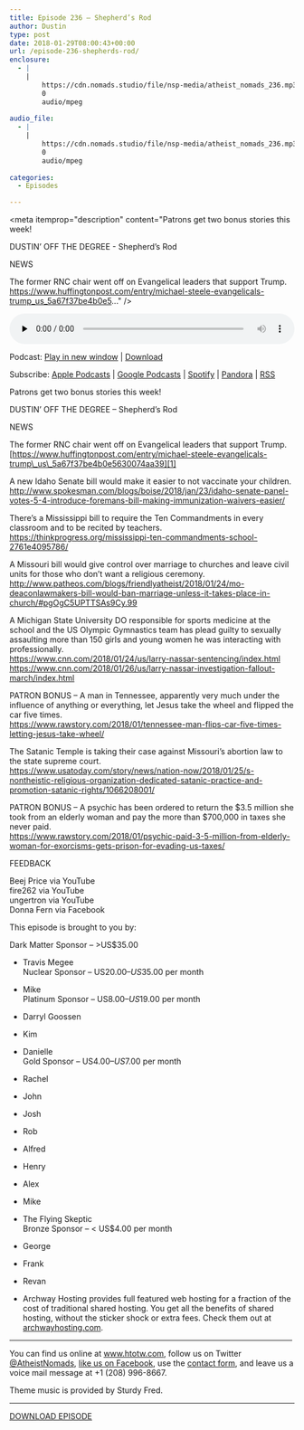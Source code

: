 ```yaml
---
title: ﻿Episode 236 – Shepherd’s Rod
author: Dustin
type: post
date: 2018-01-29T08:00:43+00:00
url: /﻿episode-236-shepherds-rod/
enclosure:
  - |
    |
        https://cdn.nomads.studio/file/nsp-media/atheist_nomads_236.mp3
        0
        audio/mpeg
        
audio_file:
  - |
    |
        https://cdn.nomads.studio/file/nsp-media/atheist_nomads_236.mp3
        0
        audio/mpeg
        
categories:
  - Episodes

---
```

<div itemscope itemtype="http://schema.org/AudioObject">
  <meta itemprop="name" content="﻿Episode 236 &#8211; Shepherd’s Rod" />
  
  <meta itemprop="uploadDate" content="2018-01-29T01:00:43-07:00" />
  
  <meta itemprop="encodingFormat" content="audio/mpeg" />
  
  <meta itemprop="description" content="Patrons get two bonus stories this week!

DUSTIN’ OFF THE DEGREE - Shepherd’s Rod

NEWS

The former RNC chair went off on Evangelical leaders that support Trump.
https://www.huffingtonpost.com/entry/michael-steele-evangelicals-trump_us_5a67f37be4b0e5..." />
  
  <meta itemprop="contentUrl" content="https://dts.podtrac.com/redirect.mp3/cdn.nomads.studio/file/nsp-media/atheist_nomads_236.mp3" />
  </p> 
  
  <div class="powerpress_player" id="powerpress_player_8499">
    <audio class="wp-audio-shortcode" id="audio-1684-243" preload="none" style="width: 100%;" controls="controls"><source type="audio/mpeg" src="https://dts.podtrac.com/redirect.mp3/cdn.nomads.studio/file/nsp-media/atheist_nomads_236.mp3?_=243" /><a href="https://dts.podtrac.com/redirect.mp3/cdn.nomads.studio/file/nsp-media/atheist_nomads_236.mp3">https://dts.podtrac.com/redirect.mp3/cdn.nomads.studio/file/nsp-media/atheist_nomads_236.mp3</a></audio>
  </div>
</div>

<p class="powerpress_links powerpress_links_mp3">
  Podcast: <a href="https://dts.podtrac.com/redirect.mp3/cdn.nomads.studio/file/nsp-media/atheist_nomads_236.mp3" class="powerpress_link_pinw" target="_blank" title="Play in new window" onclick="return powerpress_pinw('https://htotw.com/?powerpress_pinw=1684-podcast');" rel="nofollow">Play in new window</a> | <a href="https://dts.podtrac.com/redirect.mp3/cdn.nomads.studio/file/nsp-media/atheist_nomads_236.mp3" class="powerpress_link_d" title="Download" rel="nofollow" download="atheist_nomads_236.mp3">Download</a>
</p>

<p class="powerpress_links powerpress_subscribe_links">
  Subscribe: <a href="https://podcasts.apple.com/us/podcast/humanists-take-on-the-world/id530050098?mt=2&ls=1" class="powerpress_link_subscribe powerpress_link_subscribe_itunes" target="_blank" title="Subscribe on Apple Podcasts" rel="nofollow">Apple Podcasts</a> | <a href="https://www.google.com/podcasts?feed=aHR0cDovL2F0aGVpc3Rub21hZHMubGlic3luLmNvbS9yc3M%3D" class="powerpress_link_subscribe powerpress_link_subscribe_googleplay" target="_blank" title="Subscribe on Google Podcasts" rel="nofollow">Google Podcasts</a> | <a href="https://open.spotify.com/show/3LzK2xZGike6Tc1GEMtMbr?si=LieN9SNuTpq96smuaUsH8A" class="powerpress_link_subscribe powerpress_link_subscribe_spotify" target="_blank" title="Subscribe on Spotify" rel="nofollow">Spotify</a> | <a href="https://www.pandora.com/podcast/atheist-nomads/PC:10122?corr=62071012&part=ug" class="powerpress_link_subscribe powerpress_link_subscribe_pandora" target="_blank" title="Subscribe on Pandora" rel="nofollow">Pandora</a> | <a href="https://htotw.com/feed/podcast/" class="powerpress_link_subscribe powerpress_link_subscribe_rss" target="_blank" title="Subscribe via RSS" rel="nofollow">RSS</a>
</p>

<center>
</center>Patrons get two bonus stories this week!

DUSTIN’ OFF THE DEGREE &#8211; Shepherd’s Rod

NEWS

The former RNC chair went off on Evangelical leaders that support Trump.  
[https://www.huffingtonpost.com/entry/michael-steele-evangelicals-trump\_us\_5a67f37be4b0e5630074aa39][1]

A new Idaho Senate bill would make it easier to not vaccinate your children.  
<http://www.spokesman.com/blogs/boise/2018/jan/23/idaho-senate-panel-votes-5-4-introduce-foremans-bill-making-immunization-waivers-easier/>

There&#8217;s a Mississippi bill to require the Ten Commandments in every classroom and to be recited by teachers.  
<https://thinkprogress.org/mississippi-ten-commandments-school-2761e4095786/>

A Missouri bill would give control over marriage to churches and leave civil units for those who don&#8217;t want a religious ceremony.  
<http://www.patheos.com/blogs/friendlyatheist/2018/01/24/mo-deaconlawmakers-bill-would-ban-marriage-unless-it-takes-place-in-church/#pgOgC5UPTTSAs9Cy.99>

A Michigan State University DO responsible for sports medicine at the school and the US Olympic Gymnastics team has plead guilty to sexually assaulting more than 150 girls and young women he was interacting with professionally.  
<https://www.cnn.com/2018/01/24/us/larry-nassar-sentencing/index.html>  
<https://www.cnn.com/2018/01/26/us/larry-nassar-investigation-fallout-march/index.html>

PATRON BONUS &#8211; A man in Tennessee, apparently very much under the influence of anything or everything, let Jesus take the wheel and flipped the car five times.  
<https://www.rawstory.com/2018/01/tennessee-man-flips-car-five-times-letting-jesus-take-wheel/>

The Satanic Temple is taking their case against Missouri&#8217;s abortion law to the state supreme court.  
<https://www.usatoday.com/story/news/nation-now/2018/01/25/s-nontheistic-religious-organization-dedicated-satanic-practice-and-promotion-satanic-rights/1066208001/>

PATRON BONUS &#8211; A psychic has been ordered to return the $3.5 million she took from an elderly woman and pay the more than $700,000 in taxes she never paid.  
<https://www.rawstory.com/2018/01/psychic-paid-3-5-million-from-elderly-woman-for-exorcisms-gets-prison-for-evading-us-taxes/>

FEEDBACK

Beej Price via YouTube  
fire262 via YouTube  
ungertron via YouTube  
Donna Fern via Facebook

This episode is brought to you by:

Dark Matter Sponsor – >US$35.00  
* Travis Megee  
Nuclear Sponsor – US$20.00 – US$35.00 per month  
* Mike  
Platinum Sponsor – US$8.00 – US$19.00 per month  
* Darryl Goossen  
* Kim  
* Danielle  
Gold Sponsor – US$4.00 – US$7.00 per month  
* Rachel  
* John  
* Josh  
* Rob  
* Alfred  
* Henry  
* Alex  
* Mike  
* The Flying Skeptic  
Bronze Sponsor – < US$4.00 per month  
* George  
* Frank  
* Revan

* Archway Hosting provides full featured web hosting for a fraction of the cost of traditional shared hosting. You get all the benefits of shared hosting, without the sticker shock or extra fees. Check them out at <a href="http://archwayhosting.com/" target="_blank" rel="noopener">archwayhosting.com</a>.

<hr width="500" />

You can find us online at <a href="https://www.htotw.com/" target="_blank" rel="noopener">www.htotw.com</a>, follow us on Twitter <a href="https://htotw.com/twitter" target="_blank" rel="noopener">@AtheistNomads</a>, <a href="https://htotw.com/facebook" target="_blank" rel="noopener">like us on Facebook</a>, use the [contact form](https://htotw.com/contact), and leave us a voice mail message at +1 (208) 996-8667.

Theme music is provided by Sturdy Fred.

<hr width="”500”" />

[DOWNLOAD EPISODE][2]

 [1]: https://www.huffingtonpost.com/entry/michael-steele-evangelicals-trump_us_5a67f37be4b0e5630074aa39
 [2]: https://dts.podtrac.com/redirect.mp3/cdn.nomads.studio/file/nsp-media/atheist_nomads_236.mp3
